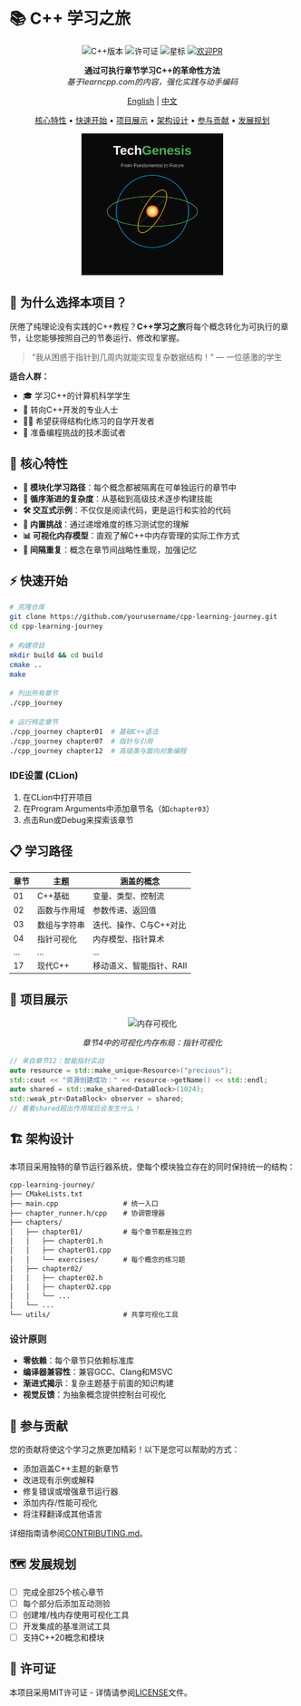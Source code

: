 # 📚 C++ 学习之旅

<div align="center">

![C++版本](https://img.shields.io/badge/C++-17-blue.svg?style=flat&logo=c%2B%2B)
![许可证](https://img.shields.io/github/license/yourusername/cpp-learning-journey)
![星标](https://img.shields.io/github/stars/yourusername/cpp-learning-journey?style=social)
[![欢迎PR](https://img.shields.io/badge/PRs-welcome-brightgreen.svg)](./CONTRIBUTING.md)

**通过可执行章节学习C++的革命性方法**  
*基于learncpp.com的内容，强化实践与动手编码*

[English](./README.md) | [中文](./README_zh.md)

[核心特性](#-核心特性) •
[快速开始](#-快速开始) •
[项目展示](#-项目展示) •
[架构设计](#-架构设计) •
[参与贡献](#-参与贡献) •
[发展规划](#-发展规划)

<div align="center">
  <img src="logo.svg" alt="C++ Learning Journey Banner" width="250" height="250">
</div>

</div>

## 🌟 为什么选择本项目？

厌倦了纯理论没有实践的C++教程？**C++学习之旅**将每个概念转化为可执行的章节，让您能够按照自己的节奏运行、修改和掌握。

> "我从困惑于指针到几周内就能实现复杂数据结构！" — 一位感激的学生

**适合人群：**
- 🎓 学习C++的计算机科学学生
- 💼 转向C++开发的专业人士
- 👨‍💻 希望获得结构化练习的自学开发者
- 📝 准备编程挑战的技术面试者

## 🚀 核心特性

- **🧩 模块化学习路径**：每个概念都被隔离在可单独运行的章节中
- **🔄 循序渐进的复杂度**：从基础到高级技术逐步构建技能
- **🛠️ 交互式示例**：不仅仅是阅读代码，更是运行和实验的代码
- **🧪 内置挑战**：通过递增难度的练习测试您的理解
- **📊 可视化内存模型**：直观了解C++中内存管理的实际工作方式
- **🧠 间隔重复**：概念在章节间战略性重现，加强记忆

## ⚡ 快速开始

```bash
# 克隆仓库
git clone https://github.com/yourusername/cpp-learning-journey.git
cd cpp-learning-journey

# 构建项目
mkdir build && cd build
cmake ..
make

# 列出所有章节
./cpp_journey

# 运行特定章节
./cpp_journey chapter01  # 基础C++语法
./cpp_journey chapter07  # 指针与引用
./cpp_journey chapter12  # 高级类与面向对象编程
```

### IDE设置 (CLion)
1. 在CLion中打开项目
2. 在Program Arguments中添加章节名（如`chapter03`）
3. 点击Run或Debug来探索该章节

## 📋 学习路径

| 章节 | 主题 | 涵盖的概念 |
|---------|-------|------------------|
| 01 | C++基础 | 变量、类型、控制流 |
| 02 | 函数与作用域 | 参数传递、返回值 |
| 03 | 数组与字符串 | 迭代、操作、C与C++对比 |
| 04 | 指针可视化 | 内存模型、指针算术 |
| ... | ... | ... |
| 17 | 现代C++ | 移动语义、智能指针、RAII |

## 🎯 项目展示

<div align="center">
<img src="https://i.imgur.com/K8xH30R.png" alt="内存可视化" width="400">
<p><em>章节4中的可视化内存布局：指针可视化</em></p>
</div>

```cpp
// 来自章节12：智能指针实战
auto resource = std::make_unique<Resource>("precious");
std::cout << "资源创建成功：" << resource->getName() << std::endl;
auto shared = std::make_shared<DataBlock>(1024);
std::weak_ptr<DataBlock> observer = shared;
// 看看shared超出作用域后会发生什么！
```

## 🏗️ 架构设计

本项目采用独特的章节运行器系统，使每个模块独立存在的同时保持统一的结构：

```
cpp-learning-journey/
├── CMakeLists.txt
├── main.cpp                # 统一入口
├── chapter_runner.h/cpp    # 协调管理器
├── chapters/
│   ├── chapter01/          # 每个章节都是独立的
│   │   ├── chapter01.h
│   │   ├── chapter01.cpp
│   │   └── exercises/      # 每个概念的练习题
│   ├── chapter02/
│   │   ├── chapter02.h
│   │   ├── chapter02.cpp
│   │   └── ...
│   └── ...
└── utils/                  # 共享可视化工具
```

### 设计原则

- **零依赖**：每个章节只依赖标准库
- **编译器兼容性**：兼容GCC、Clang和MSVC
- **渐进式揭示**：复杂主题基于前面的知识构建
- **视觉反馈**：为抽象概念提供控制台可视化

## 👥 参与贡献

您的贡献将使这个学习之旅更加精彩！以下是您可以帮助的方式：

- 添加涵盖C++主题的新章节
- 改进现有示例或解释
- 修复错误或增强章节运行器
- 添加内存/性能可视化
- 将注释翻译成其他语言

详细指南请参阅[CONTRIBUTING.md](./CONTRIBUTING.md)。

## 🗺️ 发展规划

- [ ] 完成全部25个核心章节
- [ ] 每个部分后添加互动测验
- [ ] 创建堆/栈内存使用可视化工具
- [ ] 开发集成的基准测试工具
- [ ] 支持C++20概念和模块

## 📜 许可证

本项目采用MIT许可证 - 详情请参阅[LICENSE](./LICENSE)文件。